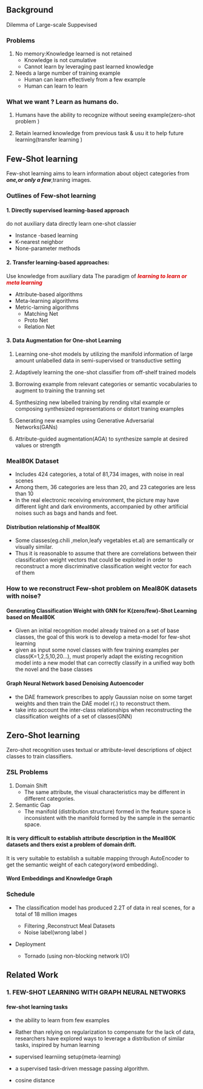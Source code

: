 ## Background 
Dilemma of Large-scale Suppevised 
### Problems 
1. No memory:Knowledge learned is not retained 
   - Knowledge is not cumulative 
   - Cannot learn by leveraging past learned knowledge  
2. Needs a large number of training example  
   - Human  can learn  effectively from a few example 
   - Human can learn to learn  

### What we want ? Learn as humans do. 
1. Humans have  the ability  to  recognize without seeing  example(zero-shot problem  )

2. Retain learned knowledge from  previous  task & usu  it to  help future learning(transfer learning ) 


## Few-Shot learning  
Few-shot  learning  aims to learn information about object categories from ***one,or only a few***,traning images.  

### Outlines of Few-shot learning   

####  1. Directly supervised   learning-based approach   

do not auxiliary data 
 directly learn one-shot classier   
- Instance -based learning  
- K-nearest neighbor  
- None-parameter methods 

#### 2. Transfer learning-based approaches:

Use knowledge from auxiliary data 
The  paradigm of <b> <font color=#dd0000>*learning  to  learn or  meta learning* </font></b>

- Attribute-based  algorithms  
- Meta-learning algorithms  
- Metric-larning  algorithms  
     - Matching Net  
     - Proto Net 
     - Relation Net  

#### 3. Data Augmentation for  One-shot Learning   

1.  Learning  one-shot models by utilizing the manifold information  of large amount  unlabelled data in semi-supervised  or transductive setting   

2. Adaptively learning  the one-shot classifier from off-shelf trained models 

3. Borrowing  example from relevant categories or semantic vocabularies to augment to  training  the  tranning set  

4. Synthesizing new labelled training by rending vital example or  composing  synthesized representations or  distort traning examples  

5. Generating new  examples using  Generative  Adversarial Networks(GANs) 

6. Attribute-guided augmentation(AGA) to synthesize sample at desired values or strength  


###  Meal80K Dataset 
   -  Includes 424 categories, a total of 81,734 images, with noise in real scenes 
   - Among them, 36 categories are less than 20, and 23 categories are less than 10 
   - In the real electronic receiving environment, the picture may have different light and dark environments, accompanied by other artificial noises such as bags and hands and feet.

#### Distribution relationship of Meal80K 
- Some classes(eg.chili ,melon,leafy vegetables et.al) are semantically or visually similar.
- Thus it is reasonable to assume that there are correlations between their classification weight vectors that could be exploited in order to reconstruct a more discriminative  classification weight vector for each of them

###  How to we reconstruct Few-shot problem on Meal80K datasets with noise?

#### Generating Classification Weight with GNN for K(zero/few)-Shot  Learning   based on Meal80K  

- Given an initial recognition model already trained on a set of base classes, the goal of this work is to develop a meta-model for few-shot learning 
- given as input some novel classes with few training examples per class(K=1,2,5,10,20...), must properly adapt the existing recognition model into a new model that can correctly classify in a unified way both the novel and the base classes  


#### Graph Neural Network based Denoising Autoencoder
- the DAE framework prescribes to apply Gaussian noise on some target weights and then train the DAE model r(.) to  reconstruct them. 
- take into account the inter-class relationships when reconstructing the classification weights of a set of classes(GNN) 



## Zero-Shot learning 
Zero-shot recognition uses textual or attribute-level descriptions of object classes to train classifiers. 
### ZSL  Problems 
1. Domain Shift  
   -  The same attribute, the visual characteristics may be different in different categories.
2. Semantic Gap  
   - The manifold (distribution structure) formed in the feature space is inconsistent with the manifold formed by the sample in the semantic space. 

#### It is very difficult to establish attribute description in the Meal80K datasets and thers exist a problem of domain drift. 
It is very suitable to establish a suitable mapping through AutoEncoder to get the semantic weight of each category(word embedding). 

#### Word Embeddings and Knowledge Graph  



### Schedule  

-  The classification model has produced 2.2T of data in real scenes, for a total of 18 million images 
   - Filtering ,Reconstruct  Meal Datasets   
   - Noise label(wrong label )

- Deployment 
    - Tornado (using non-blocking network I/O)  

##  Related Work

### 1. FEW-SHOT LEARNING WITH GRAPH NEURAL NETWORKS 

####  few-shot learning tasks 
- the ability to learn from few examples 
- Rather than relying on regularization to compensate for the lack of data, researchers have explored ways to leverage a distribution of similar tasks, inspired by human learning
- supervised learniing setup(meta-learning)  
- a supervised task-driven message passing algorithm. 

- cosine distance 